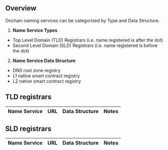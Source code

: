 ## Overview

Onchain naming services can be categorized by Type and Data Structure.

1. **Name Service Types**
* Top Level Domain (TLD) Registrars (i.e. name registered is after the dot)
* Second Level Domain (SLD) Registrars (i.e. name registered is before the dot)

2. **Name Service Data Structure**
* DNS root zone registry
* L1 native smart contract registry
* L2 native smart contract registry

## TLD registrars

| Name Service | URL | Data Structure | Notes |
| --- | --- | --- | --- |

## SLD registrars

| Name Service | URL | Data Structure | Notes |
| --- | --- | --- | --- |
